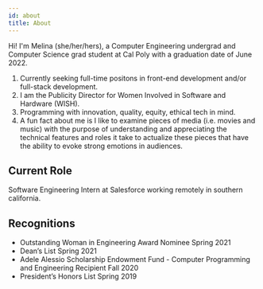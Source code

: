 ```yaml
---
id: about
title: About
---
```


 Hi! I'm Melina (she/her/hers), a Computer Engineering undergrad and Computer Science grad student at Cal Poly with a graduation date of June 2022.

1. Currently seeking full-time positons in front-end development and/or full-stack development.
1. I am the Publicity Director for Women Involved in Software and Hardware (WISH).
1. Programming with innovation, quality, equity, ethical tech in mind.
1. A fun fact about me is I like to examine pieces of media (i.e. movies and music) with the purpose of understanding and appreciating the technical features and roles it take to actualize these pieces that have the ability to evoke strong emotions in audiences.

## Current Role

Software Engineering Intern at Salesforce working remotely in southern california.

## Recognitions

- Outstanding Woman in Engineering Award Nominee	  						                                    Spring 2021
- Dean’s List											                                                                  Spring 2021
- Adele Alessio Scholarship Endowment Fund - Computer Programming and Engineering Recipient 	      Fall 2020
- President’s Honors List										                                                        Spring 2019
